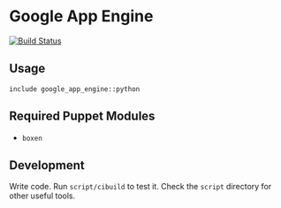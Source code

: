 # Google App Engine
[![Build Status](https://travis-ci.org/boxen/puppet-google_app_engine.png?branch=master)](https://travis-ci.org/boxen/puppet-google_app_engine)

## Usage

```puppet
include google_app_engine::python

```

## Required Puppet Modules

* `boxen`

## Development

Write code. Run `script/cibuild` to test it. Check the `script`
directory for other useful tools.
